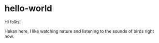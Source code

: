 # hello-world

Hi folks!

Hakan here, I like watching nature and listening to the sounds of birds right now.
